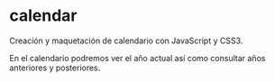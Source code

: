 # calendar
Creación y maquetación de calendario con JavaScript y CSS3.

En el calendario podremos ver el año actual así como consultar años anteriores y posteriores.
